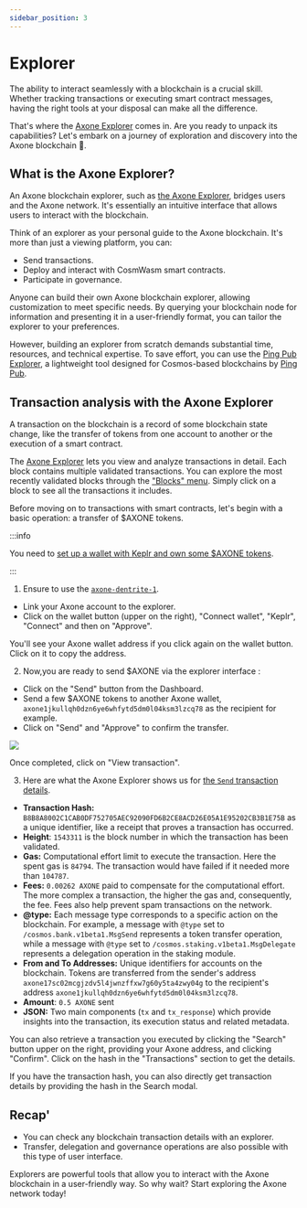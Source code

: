 ```yaml
---
sidebar_position: 3
---
```


# Explorer

The ability to interact seamlessly with a blockchain is a crucial skill. Whether tracking transactions or executing smart contract messages, having the right tools at your disposal can make all the difference.

That's where the [Axone Explorer](https://explore.axone.xyz/Axone%20testnet) comes in. Are you ready to unpack its capabilities? Let's embark on a journey of exploration and discovery into the Axone blockchain **🚀**.

## What is the Axone Explorer?

An Axone blockchain explorer, such as [the Axone Explorer](https://explore.axone.xyz/Axone%20testnet), bridges users and the Axone network. It's essentially an intuitive interface that allows users to interact with the blockchain.

Think of an explorer as your personal guide to the Axone blockchain. It's more than just a viewing platform, you can:

- Send transactions.
- Deploy and interact with CosmWasm smart contracts.
- Participate in governance.

Anyone can build their own Axone blockchain explorer, allowing customization to meet specific needs. By querying your blockchain node for information and presenting it in a user-friendly format, you can tailor the explorer to your preferences.

However, building an explorer from scratch demands substantial time, resources, and technical expertise. To save effort, you can use the [Ping Pub Explorer](https://github.com/ping-pub/explorer), a lightweight tool designed for Cosmos-based blockchains by [Ping Pub](https://ping.pub/).

## Transaction analysis with the Axone Explorer

A transaction on the blockchain is a record of some blockchain state change, like the transfer of tokens from one account to another or the execution of a smart contract.

The [Axone Explorer](https://explore.axone.xyz/Axone%20testnet) lets you view and analyze transactions in detail. Each block contains multiple validated transactions. You can explore the most recently validated blocks through the ["Blocks" menu](https://explore.axone.xyz/Axone%20testnet/block). Simply click on a block to see all the transactions it includes.

Before moving on to transactions with smart contracts, let's begin with a basic operation: a transfer of $AXONE tokens.

:::info

You need to [set up a wallet with Keplr and own some $AXONE tokens](../tutorials/keplr-1).

:::

1. Ensure to use the [`axone-dentrite-1`](https://explore.axone.xyz/Axone%20testnet).

- Link your Axone account to the explorer.
- Click on the wallet button (upper on the right), "Connect wallet", "Keplr", "Connect" and then on "Approve".

You'll see your Axone wallet address if you click again on the wallet button. Click on it to copy the address.

2. Now,you are ready to send $AXONE via the explorer interface :

- Click on the "Send" button from the Dashboard.
- Send a few $AXONE tokens to another Axone wallet, `axone1jkullqh0dzn6ye6whfytd5dm0l04ksm3lzcq78` as the recipient for example.
- Click on "Send" and "Approve" to confirm the transfer.

<div style={{ display: "flex", justifyContent: "center" }}>
  <img src="/img/content/tutorials/explorermaj-1.webp" style={{ maxHeight: '600px' }}></img>
</div>

Once completed, click on "View transaction".

3. Here are what the Axone Explorer shows us for [the `Send` transaction details](https://explore.axone.xyz/Axone%20testnet/tx/B8B8A8002C1CAB0DF752705AEC92090FD6B2CE8ACD26E05A1E95202CB3B1E75B).

- **Transaction Hash:** `B8B8A8002C1CAB0DF752705AEC92090FD6B2CE8ACD26E05A1E95202CB3B1E75B` as a unique identifier, like a receipt that proves a transaction has occurred.
- **Height**: `1543311` is the block number in which the transaction has been validated.
- **Gas:** Computational effort limit to execute the transaction. Here the spent gas is `84794`. The transaction would have failed if it needed more than `104787`.
- **Fees:** `0.00262 AXONE` paid to compensate for the computational effort. The more complex a transaction, the higher the gas and, consequently, the fee. Fees also help prevent spam transactions on the network.
- **@type:** Each message type corresponds to a specific action on the blockchain. For example, a message with `@type` set to `/cosmos.bank.v1beta1.MsgSend` represents a token transfer operation, while a message with `@type` set to `/cosmos.staking.v1beta1.MsgDelegate` represents a delegation operation in the staking module.
- **From and To Addresses:** Unique identifiers for accounts on the blockchain. Tokens are transferred from the sender's address `axone17sc02mcgjzdv5l4jwnzffxw7g60y5ta4zwy04g` to the recipient's address `axone1jkullqh0dzn6ye6whfytd5dm0l04ksm3lzcq78`.
- **Amount**: `0.5 AXONE` sent
- **JSON:** Two main components (`tx` and `tx_response`) which provide insights into the transaction, its execution status and related metadata.

You can also retrieve a transaction you executed by clicking the "Search" button upper on the right, providing your Axone address, and clicking "Confirm". Click on the hash in the "Transactions" section to get the details.

If you have the transaction hash, you can also directly get transaction details by providing the hash in the Search modal.

## Recap'

- You can check any blockchain transaction details with an explorer.
- Transfer, delegation and governance operations are also possible with this type of user interface.

Explorers are powerful tools that allow you to interact with the Axone blockchain in a user-friendly way. So why wait? Start exploring the Axone network today!
